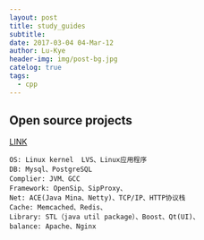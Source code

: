 ```yaml
---
layout: post
title: study_guides
subtitle: 
date: 2017-03-04 04-Mar-12
author: Lu-Kye
header-img: img/post-bg.jpg
catelog: true
tags: 
  - cpp
---
```

## Open source projects
[LINK](http://blog.csdn.net/xugangwen/article/details/44811783)

```
OS: Linux kernel  LVS、Linux应用程序
DB: Mysql、PostgreSQL
Complier: JVM、GCC
Framework: OpenSip、SipProxy、
Net: ACE(Java Mina、Netty)、TCP/IP、HTTP协议栈
Cache: Memcached、Redis、
Library: STL（java util package）、Boost、Qt(UI)、
balance: Apache、Nginx
```
